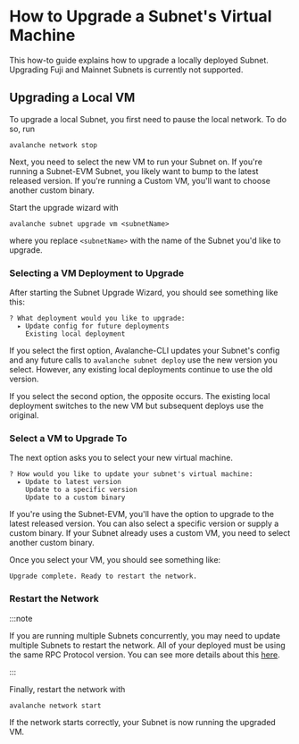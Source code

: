# How to Upgrade a Subnet's Virtual Machine

This how-to guide explains how to upgrade a locally deployed Subnet. Upgrading Fuji and Mainnet
Subnets is currently not supported.

## Upgrading a Local VM

To upgrade a local Subnet, you first need to pause the local network. To do so, run

```shell
avalanche network stop
```

Next, you need to select the new VM to run your Subnet on. If you're running a Subnet-EVM Subnet,
you likely want to bump to the latest released version. If you're running a Custom VM, you'll want
to choose another custom binary.

Start the upgrade wizard with

```shell
avalanche subnet upgrade vm <subnetName>
```

where you replace `<subnetName>` with the name of the Subnet you'd like to upgrade.

### Selecting a VM Deployment to Upgrade

After starting the Subnet Upgrade Wizard, you should see something like this:

```text
? What deployment would you like to upgrade:
  ▸ Update config for future deployments
    Existing local deployment
```

If you select the first option, Avalanche-CLI updates your Subnet's config and any future calls to
`avalanche subnet deploy` use the new version you select. However, any existing local deployments
continue to use the old version.

If you select the second option, the opposite occurs. The existing local deployment switches
to the new VM but subsequent deploys use the original.

### Select a VM to Upgrade To

The next option asks you to select your new virtual machine.

```text
? How would you like to update your subnet's virtual machine:
  ▸ Update to latest version
    Update to a specific version
    Update to a custom binary
```

If you're using the Subnet-EVM, you'll have the option to upgrade to the latest released
version. You can also select a specific version or supply a custom binary. If your Subnet already
uses a custom VM, you need to select another custom binary.

Once you select your VM, you should see something like:

```text
Upgrade complete. Ready to restart the network.
```

### Restart the Network

:::note

If you are running multiple Subnets concurrently, you may need to update multiple Subnets to restart
the network. All of your deployed must be using the same RPC Protocol version. You can see more
details about this [here](troubleshoot-deployments#incompatible-rpc-version-for-custom-vm).

:::

Finally, restart the network with

```shell
avalanche network start
```

If the network starts correctly, your Subnet is now running the upgraded VM.

